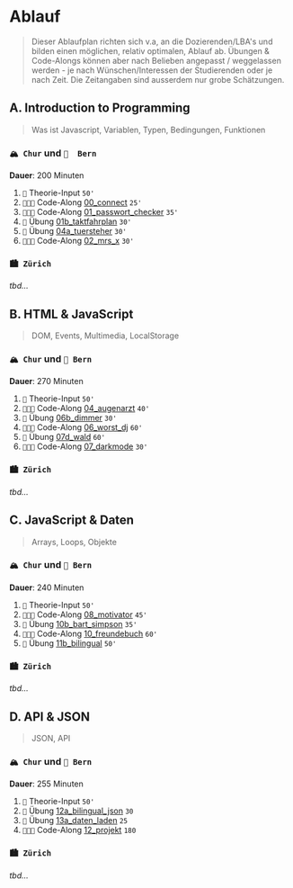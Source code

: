 # Ablauf

> Dieser Ablaufplan richten sich v.a, an die Dozierenden/LBA's und bilden einen möglichen, relativ optimalen, Ablauf ab. Übungen & Code-Alongs können aber nach Belieben angepasst / weggelassen werden - je nach Wünschen/Interessen der Studierenden oder je nach Zeit. Die Zeitangaben sind ausserdem nur grobe Schätzungen.

## A. Introduction to Programming
> Was ist Javascript, Variablen, Typen, Bedingungen, Funktionen

### `🏔️ Chur` und `🐎  Bern`
**Dauer**: 200 Minuten
1. `🧠` Theorie-Input `50'`
2. `🧑🏽‍🏫` Code-Along [00_connect](code-alongs/00_connect) `25'`
3. `🧑🏽‍🏫` Code-Along [01_passwort_checker](code-alongs/01_passwort_checker) `35'`
4. `🔧` Übung [01b_taktfahrplan](uebungen/01_variablen/b_taktfahrplan) `30'`
5. `🔧` Übung [04a_tuersteher](uebungen/04_bedingungen/a_tuersteher) `30'`
6. `🧑🏽‍🏫` Code-Along [02_mrs_x](code-alongs/02_mrs_x) `30'`

### `🏙️ Zürich`
_tbd..._

## B. HTML & JavaScript
> DOM, Events, Multimedia, LocalStorage

### `🏔️ Chur` und `🐎 Bern`
**Dauer**: 270 Minuten
1. `🧠` Theorie-Input `50'`
2. `🧑🏽‍🏫` Code-Along [04_augenarzt](code-alongs/04_augenarzt) `40'`
3. `🔧` Übung [06b_dimmer](uebungen/06_events/b_dimmer) `30'`
4. `🧑🏽‍🏫` Code-Along [06_worst_dj](code-alongs/06_worst_dj) `60'`
5. `🔧` Übung [07d_wald](uebungen/07_multimedia/d_wald) `60'`
6. `🧑🏽‍🏫` Code-Along [07_darkmode](code-alongs/07_darkmode) `30'`

### `🏙️ Zürich`
_tbd..._

## C. JavaScript & Daten
> Arrays, Loops, Objekte

### `🏔️ Chur` und `🐎 Bern`
**Dauer**: 240 Minuten
1. `🧠` Theorie-Input `50'`
2. `🧑🏽‍🏫` Code-Along [08_motivator](code-alongs/08_motivator) `45'`
3. `🔧` Übung [10b_bart_simpson](uebungen/10_loops/b_bart_simpsons) `35'`
4. `🧑🏽‍🏫` Code-Along [10_freundebuch](code-alongs/10_freundebuch) `60'`
5. `🔧` Übung [11b_bilingual](uebungen/11_objekte/b_bilingual) `50'`

### `🏙️ Zürich`
_tbd..._

## D. API & JSON
> JSON, API

### `🏔️ Chur` und `🐎 Bern`
**Dauer**: 255 Minuten
1. `🧠` Theorie-Input `50'`
2. `🔧` Übung [12a_bilingual_json](uebungen/12_json/a_bilingual_json) `30`
3. `🔧` Übung [13a_daten_laden](uebungen/13_api/a_daten_laden) `25`
4. `🧑🏽‍🏫` Code-Along [12_projekt](code-alongs/12_projekt) `180`

### `🏙️ Zürich`
_tbd..._

